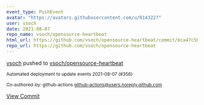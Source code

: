 ```yaml
---
event_type: PushEvent
avatar: "https://avatars.githubusercontent.com/u/814322?"
user: vsoch
date: 2021-08-07
repo_name: vsoch/opensource-heartbeat
html_url: https://github.com/vsoch/opensource-heartbeat/commit/bca47c500e89064901d81d83851fa033028e1afa
repo_url: https://github.com/vsoch/opensource-heartbeat
---
```


<a href='https://github.com/vsoch' target='_blank'>vsoch</a> pushed to <a href='https://github.com/vsoch/opensource-heartbeat' target='_blank'>vsoch/opensource-heartbeat</a>

<small>Automated deployment to update events 2021-08-07 (#356)

Co-authored-by: github-actions <github-actions@users.noreply.github.com></small>

<a href='https://github.com/vsoch/opensource-heartbeat/commit/bca47c500e89064901d81d83851fa033028e1afa' target='_blank'>View Commit</a>